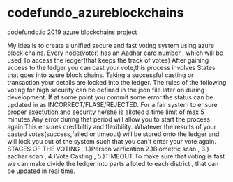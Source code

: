 # codefundo_azureblockchains
codefundo.io 2019 azure blockchains project

My idea is to create a unified secure and fast voting system using azure block chains. Every node(voter) has an Aadhar card number , which will be used To access the ledger(that keeps the track of votes)
After gaining access to the ledger you can cast your vote,this process involves States that goes into azure block chains.
Taking a successful casting or transaction your details are locked into the ledger.
The rules of the following voting for high security can be defined in the json file later on during development.
If at some point you commit some error the status can be updated in as  INCORRECT/FLASE/REJECTED.
For a fair system to ensure proper exectution and security he/she is alloted a time limit of max 5 minutes.Any error during that period will allow you to start the process again.This ensures credibiltiy and flexibility.
Whatever the results of your casted votes(success,failed or timeout) will be stored onto the ledger and will lock you out of the system such that you can't enter your vote again.
STAGES OF THE VOTING , 1.)Person verfication 2.)Biometric scan , 3.) aadhar scan ,  4.)Vote Casting , 5.)TIMEOUT
To make sure that voting is fast we can make divide the ledger into parts alloted to each district , that can be updated in real time.
